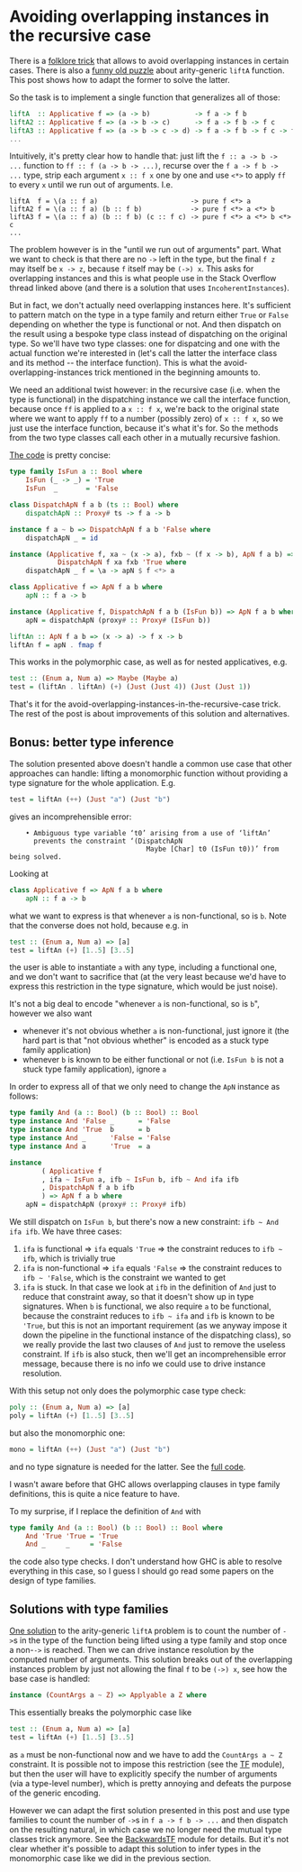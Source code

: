 # Avoiding overlapping instances in the recursive case

There is a [folklore trick](https://kseo.github.io/posts/2017-02-05-avoid-overlapping-instances-with-closed-type-families.html) that allows to avoid overlapping instances in certain cases. There is also a [funny old puzzle](https://stackoverflow.com/questions/28003135/is-it-possible-to-encode-a-generic-lift-function-in-haskell) about arity-generic `liftA` function. This post shows how to adapt the former to solve the latter.

So the task is to implement a single function that generalizes all of those:

```haskell
liftA  :: Applicative f => (a -> b)           -> f a -> f b
liftA2 :: Applicative f => (a -> b -> c)      -> f a -> f b -> f c
liftA3 :: Applicative f => (a -> b -> c -> d) -> f a -> f b -> f c -> f d
...
```

Intuitively, it's pretty clear how to handle that: just lift the `f :: a -> b -> ...` function to `ff :: f (a -> b -> ...)`, recurse over the `f a -> f b -> ...` type, strip each argument `x :: f x` one by one and use `<*>` to apply `ff` to every `x` until we run out of arguments. I.e.

```
liftA  f = \(a :: f a)                       -> pure f <*> a
liftA2 f = \(a :: f a) (b :: f b)            -> pure f <*> a <*> b
liftA3 f = \(a :: f a) (b :: f b) (c :: f c) -> pure f <*> a <*> b <*> c
...
```

The problem however is in the "until we run out of arguments" part. What we want to check is that there are no `->` left in the type, but the final `f z` may itself be `x -> z`, because `f` itself may be `(->) x`. This asks for overlapping instances and this is what people use in the Stack Overflow thread linked above (and there is a solution that uses `IncoherentInstances`).

But in fact, we don't actually need overlapping instances here. It's sufficient to pattern match on the type in a type family and return either `True` or `False` depending on whether the type is functional or not. And then dispatch on the result using a bespoke type class instead of dispatching on the original type. So we'll have two type classes: one for dispatcing and one with the actual function we're interested in (let's call the latter the interface class and its method -- the interface function). This is what the avoid-overlapping-instances trick mentioned in the beginning amounts to.

We need an additional twist however: in the recursive case (i.e. when the type is functional) in the dispatching instance we call the interface function, because once `ff` is applied to a `x :: f x`, we're back to the original state where we want to apply `ff` to a number (possibly zero) of `x :: f x`, so we just use the interface function, because it's what it's for. So the methods from the two type classes call each other in a mutually recursive fashion.

[The code](src/Main.hs) is pretty concise:

```haskell
type family IsFun a :: Bool where
    IsFun (_ -> _) = 'True
    IsFun  _       = 'False

class DispatchApN f a b (ts :: Bool) where
    dispatchApN :: Proxy# ts -> f a -> b

instance f a ~ b => DispatchApN f a b 'False where
    dispatchApN _ = id

instance (Applicative f, xa ~ (x -> a), fxb ~ (f x -> b), ApN f a b) =>
            DispatchApN f xa fxb 'True where
    dispatchApN _ f = \a -> apN $ f <*> a

class Applicative f => ApN f a b where
    apN :: f a -> b

instance (Applicative f, DispatchApN f a b (IsFun b)) => ApN f a b where
    apN = dispatchApN (proxy# :: Proxy# (IsFun b))

liftAn :: ApN f a b => (x -> a) -> f x -> b
liftAn f = apN . fmap f
```

This works in the polymorphic case, as well as for nested applicatives, e.g.

```haskell
test :: (Enum a, Num a) => Maybe (Maybe a)
test = (liftAn . liftAn) (+) (Just (Just 4)) (Just (Just 1))
```

That's it for the avoid-overlapping-instances-in-the-recursive-case trick. The rest of the post is about improvements of this solution and alternatives.

## Bonus: better type inference

The solution presented above doesn't handle a common use case that other approaches can handle: lifting a monomorphic function without providing a type signature for the whole application. E.g.

```haskell
test = liftAn (++) (Just "a") (Just "b")
```

gives an incomprehensible error:

```
    • Ambiguous type variable ‘t0’ arising from a use of ‘liftAn’
      prevents the constraint ‘(DispatchApN
                                  Maybe [Char] t0 (IsFun t0))’ from being solved.
```

Looking at

```haskell
class Applicative f => ApN f a b where
    apN :: f a -> b
```

what we want to express is that whenever `a` is non-functional, so is `b`. Note that the converse does not hold, because e.g. in

```haskell
test :: (Enum a, Num a) => [a]
test = liftAn (+) [1..5] [3..5]
```

the user is able to instantiate `a` with any type, including a functional one, and we don't want to sacrifice that (at the very least because we'd have to express this restriction in the type signature, which would be just noise).

It's not a big deal to encode "whenever `a` is non-functional, so is `b`", however we also want

- whenever it's not obvious whether `a` is non-functional, just ignore it (the hard part is that "not obvious whether" is encoded as a stuck type family application)
- whenever `b` is known to be either functional or not (i.e. `IsFun b` is not a stuck type family application), ignore `a`

In order to express all of that we only need to change the `ApN` instance as follows:

```haskell
type family And (a :: Bool) (b :: Bool) :: Bool
type instance And 'False _      = 'False
type instance And 'True  b      = b
type instance And _      'False = 'False
type instance And a      'True  = a

instance
        ( Applicative f
        , ifa ~ IsFun a, ifb ~ IsFun b, ifb ~ And ifa ifb
        , DispatchApN f a b ifb
        ) => ApN f a b where
    apN = dispatchApN (proxy# :: Proxy# ifb)
```

We still dispatch on `IsFun b`, but there's now a new constraint: `ifb ~ And ifa ifb`. We have three cases:

1. `ifa` is functional => `ifa` equals `'True` => the constraint reduces to `ifb ~ ifb`, which is trivially true
2. `ifa` is non-functional => `ifa` equals `'False` => the constraint reduces to `ifb ~ 'False`, which is the constraint we wanted to get
3. `ifa` is stuck. In that case we look at `ifb` in the definition of `And` just to reduce that constraint away, so that it doesn't show up in type signatures. When `b` is functional, we also require `a` to be functional, because the constraint reduces to `ifb ~ ifa` and `ifb` is known to be `'True`, but this is not an important requirement (as we anyway impose it down the pipeline in the functional instance of the dispatching class), so we really provide the last two clauses of `And` just to remove the useless constraint. If `ifb` is also stuck, then we'll get an incomprehensible error message, because there is no info we could use to drive instance resolution.

With this setup not only does the polymorphic case type check:

```haskell
poly :: (Enum a, Num a) => [a]
poly = liftAn (+) [1..5] [3..5]
```

but also the monomorphic one:

```haskell
mono = liftAn (++) (Just "a") (Just "b")
```

and no type signature is needed for the latter. See the [full code](src/Bonus.hs).

I wasn't aware before that GHC allows overlapping clauses in type family definitions, this is quite a nice feature to have.

To my surprise, if I replace the definition of `And` with

```haskell
type family And (a :: Bool) (b :: Bool) :: Bool where
    And 'True 'True = 'True
    And _     _     = 'False
```

the code also type checks. I don't understand how GHC is able to resolve everything in this case, so I guess I should go read some papers on the design of type families.

## Solutions with type families

[One solution](http://hackage.haskell.org/package/arity-generic-liftA-0.1.0.0/docs/src/Control.Applicative.Lift.Internal.html) to the arity-generic `liftA` problem is to count the number of `->`s in the type of the function being lifted using a type family and stop once a non-`->` is reached. Then we can drive instance resolution by the computed number of arguments. This solution breaks out of the overlapping instances problem by just not allowing the final `f` to be `(->) x`, see how the base case is handled:

```haskell
instance (CountArgs a ~ Z) => Applyable a Z where
```

This essentially breaks the polymorphic case like

```haskell
test :: (Enum a, Num a) => [a]
test = liftAn (+) [1..5] [3..5]
```

as `a` must be non-functional now and we have to add the `CountArgs a ~ Z` constraint. It is possible not to impose this restriction (see the [TF](src/TF.hs) module), but then the user will have to explicitly specify the number of arguments (via a type-level number), which is pretty annoying and defeats the purpose of the generic encoding.

However we can adapt the first solution presented in this post and use type families to count the number of `->`s in `f a -> f b -> ...` and then dispatch on the resulting natural, in which case we no longer need the mutual type classes trick anymore. See the [BackwardsTF](src/BackwardsTF.hs) module for details. But it's not clear whether it's possible to adapt this solution to infer types in the monomorphic case like we did in the previous section.
